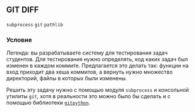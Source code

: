 ## GIT DIFF

`subprocess` `git` `pathlib`

### Условие

Легенда: вы разрабатываете систему для тестирования задач студентов.
Для тестирования нужно определять, код каких задач был изменен
в каждом коммите. Предлагается это делать так: функции на вход
приходит два хеша коммитов, а вернуть нужно множество директорий,
файлы в которых были изменены.

Решить эту задачу нужно с помощью модуля `subprocess` и консольной утилиты `git`,
хотя в реальности это можно было бы сделать и с помощью библиотеки
[`gitpython`](https://gitpython.readthedocs.io/en/stable/tutorial.html).
